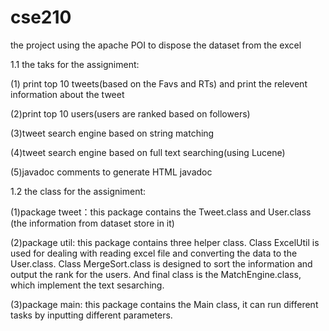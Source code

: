 # cse210
the project using the apache POI to dispose the dataset from the excel

1.1 the taks for the assigniment:

(1) print top 10 tweets(based on the Favs and RTs) and print the relevent information about the tweet

(2)print top 10 users(users are ranked based on followers)

(3)tweet search engine based on string matching

(4)tweet search engine based on full text searching(using Lucene)

(5)javadoc comments to generate HTML javadoc

1.2 the class for the assigniment:

(1)package tweet：this package contains the Tweet.class and User.class (the information from dataset store in it)

(2)package util: this package contains three helper class. Class ExcelUtil is used for dealing with reading excel file and converting the data to the User.class. Class MergeSort.class is designed to sort the information and output the rank for the users. And final class is the MatchEngine.class, which implement the text sesarching.

(3)package main: this package contains the Main class, it can run different tasks by inputting different parameters.

